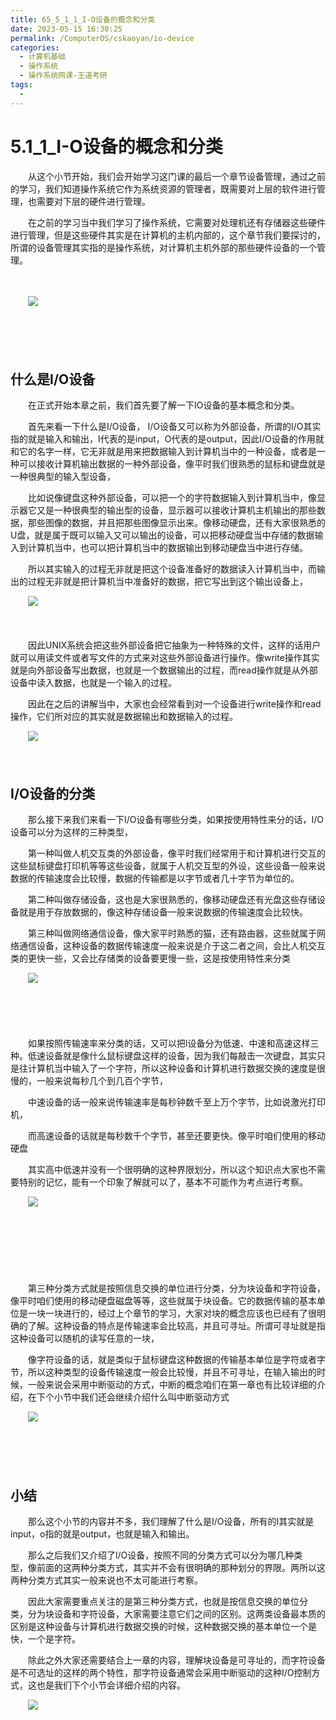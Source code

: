 ```yaml
---
title: 65_5_1_1_I-O设备的概念和分类
date: 2023-05-15 16:30:25
permalink: /ComputerOS/cskaoyan/io-device
categories:
  - 计算机基础
  - 操作系统
  - 操作系统网课-王道考研
tags:
  - 
---
```

# 5.1_1_I-O设备的概念和分类

　　从这个小节开始，我们会开始学习这门课的最后一个章节设备管理，‍‍通过之前的学习，我们知道操作系统它作为系统资源的管理者，既需要对上层的软件进行管理，‍‍也需要对下层的硬件进行管理。
<!-- more -->
　　在之前的学习当中我们学习了操作系统，‍‍它需要对处理机还有存储器这些硬件进行管理，但是这些硬件其实是在计算机的主机内部的，‍‍这个章节我们要探讨的，所谓的设备管理其实指的是操作系统，‍‍对计算机主机外部的那些硬件设备的一个管理。‍‍

　　‍

　　![](https://image.peterjxl.com/blog/image-20221011071558-729l4g1.png)

　　‍

　　‍

## 什么是I/O设备

　　在正式开始本章之前，我们首先要了解一下IO设备的基本概念和分类。

　　首先来看一下什么是I/O设备，‍‍ I/O设备又可以称为外部设备，所谓的I/O其实指的就是输入和输出，‍‍I代表的是input，O代表的是output，‍‍因此I/O设备的作用就和它的名字一样，它无非就是用来‍‍把数据输入到计算机当中的一种设备，或者是一种‍‍可以接收计算机输出数据的一种外部设备，像平时我们很熟悉的鼠标和键盘就是一种‍‍很典型的输入型设备，

　　比如说像键盘这种外部设备，可以把一个的字符数据输入到计算机当中，‍‍像显示器它又是一种很典型的输出型的设备，‍‍显示器可以接收计算机主机输出的那些数据，那些图像的数据，并且把那些图像显示出来。‍‍像移动硬盘，还有大家很熟悉的U盘，就是属于既可以输入又可以输出的设备，‍‍可以把移动硬盘当中存储的数据输入到计算机当中，也可以把计算机当中的数据‍‍输出到移动硬盘当中进行存储。‍‍

　　所以其实输入的过程无非就是把‍‍这个设备准备好的数据‍‍读入计算机当中，而输出的过程无非就是把计算机当中准备好的数据，‍‍把它写出到这个输出设备上，

　　![](https://image.peterjxl.com/blog/image-20221011071819-zswellu.png)

　　‍

　　因此UNIX系统会把这些外部设备把它抽象为一种特殊的文件，‍‍这样的话用户就可以用读文件或者写文件的方式来对这些外部设备进行操作。‍‍像write操作其实就是向外部设备写出数据，也就是一个数据输出的过程，‍‍而read操作就是从外部设备中读入数据，也就是一个输入的过程。‍‍

　　因此在之后的讲解当中，大家也会经常看到对一个设备进行write操作和read操作，‍‍它们所对应的其实就是数据输出和数据输入的过程。‍‍

　　![](https://image.peterjxl.com/blog/image-20221011071903-ir2y0ej.png)

　　‍

## I/O设备的分类

　　那么接下来我们来看一下I/O设备有哪些分类，‍‍如果按使用特性来分的话，I/O设备可以分为这样的三种类型，‍‍

　　第一种叫做人机交互类的外部设备，像平时我们经常用于和计算机进行交互的这些鼠标键盘打印机等等这些设备，‍‍就属于人机交互型的外设，‍‍这些设备一般来说数据的传输速度会比较慢，数据的传输都是以字节或者几十字节为单位的。‍‍

　　第二种叫做存储设备，这也是大家很熟悉的，像移动硬盘还有光盘这些‍‍存储设备就是用于存放数据的，‍‍像这种存储设备一般来说数据的传输速度会比较快。‍‍

　　第三种叫做网络通信设备，像大家平时熟悉的猫，‍‍还有路由器，这些就属于网络通信设备，‍‍这种设备的数据传输速度一般来说是介于这二者之间，会比人机交互类的更快一些，‍‍又会比存储类的设备要更慢一些，这是按使用特性来分类

　　![](https://image.peterjxl.com/blog/image-20221011072024-rxj8nq8.png)

　　‍

　　‍

　　如果按照传输速率来分类的话，又可以把l设备分为低速、中速和高速这样三种。‍‍低速设备就是像什么鼠标键盘这样的设备，因为我们每敲击一次键盘，其实只是往‍‍计算机当中输入了一个字符，‍‍所以这种设备和计算机进行数据交换的速度是很慢的，一般来说每秒几个到几百个字节，‍‍

　　中速设备的话一般来说传输速率是每秒钟数千至上万个字节，‍‍比如说激光打印机，

　　而高速设备的话就是每秒数千个字节，甚至还要更快。‍‍像平时咱们使用的移动硬盘

　　其实高中低速并没有一个很明确的这种界限‍‍划分，所以这个知识点大家也不需要特别的记忆，能有一个印象了解就可以了，‍‍基本不可能作为考点进行考察。‍‍

　　![](https://image.peterjxl.com/blog/image-20221011072124-6ch451w.png)

　　‍

　　‍

　　‍

　　第三种分类方式就是按照信息交换的单位进行分类，‍‍分为块设备和字符设备，像平时咱们使用的移动硬盘磁盘等等，这些就属于块设备。‍‍它的数据传输的基本单位是一块一块进行的，经过上个章节的学习，大家对块的概念应该‍‍也已经有了很明确的了解。这种设备的特点是传输速率会比较高，并且可寻址。‍‍所谓可寻址就是指这种设备可以随机的读写任意的一块，‍‍

　　像字符设备的话，就是类似于鼠标键盘这种数据的传输基本单位是字符或者字节，‍‍所以这种类型的设备传输速度一般会比较慢，并且不可寻址，在输入输出的时候，一般来说会采用中断驱动的方式，‍‍中断的概念咱们在第一章也有比较详细的介绍，在下个小节中我们还会继续介绍什么叫中断驱动方式

　　![](https://image.peterjxl.com/blog/image-20221011072225-4u5roit.png)

　　‍

　　‍

## 小结

　　那么这个小节的内容并不多，我们理解了什么是I/O设备，所有的I其实就是input，‍‍o指的就是output，也就是输入和输出。

　　那么之后我们又介绍了l/O设备，按照不同的‍‍分类方式可以分为哪几种类型，‍‍像前面的这两种分类方式，其实并不会有很明确的那种划分的界限。‍‍两所以这两种分类方式其实一般来说也不太可能进行考察。‍‍

　　因此大家需要重点关注的是第三种分类方式，也就是按信息交换的单位分类，‍‍分为块设备和字符设备，大家需要注意它们之间的区别。‍‍这两类设备最本质的区别是‍‍这种设备与计算机进行数据交换的时候，这种数据交换的基本单位一个是快，一个是字符。‍‍

　　除此之外大家还需要结合上一章的内容，理解块设备是可寻址的，‍‍而字符设备是不可选址的这样的两个特性，那字符设备通常会采用‍‍中断驱动的这种I/O控制方式，这也是我们下个小节会详细介绍的内容。

　　![](https://image.peterjxl.com/blog/image-20221011072338-w4r8v9g.png)
